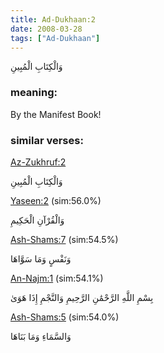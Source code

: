 ```yaml
---
title: Ad-Dukhaan:2
date: 2008-03-28
tags: ["Ad-Dukhaan"]
---
```

وَالْكِتَابِ الْمُبِينِ
### meaning: 
By the Manifest Book!
### similar verses: 

[Az-Zukhruf:2](/43/2)

وَالْكِتَابِ الْمُبِينِ

[Yaseen:2](/36/2) (sim:56.0%)

وَالْقُرْآنِ الْحَكِيمِ

[Ash-Shams:7](/91/7) (sim:54.5%)

وَنَفْسٍ وَمَا سَوَّاهَا

[An-Najm:1](/53/1) (sim:54.1%)

بِسْمِ اللَّهِ الرَّحْمَٰنِ الرَّحِيمِ وَالنَّجْمِ إِذَا هَوَىٰ

[Ash-Shams:5](/91/5) (sim:54.0%)

وَالسَّمَاءِ وَمَا بَنَاهَا
